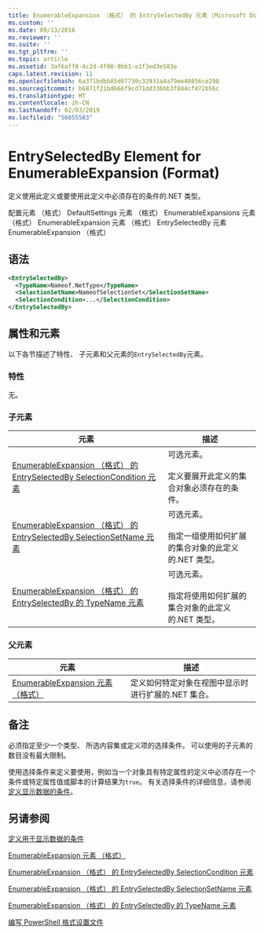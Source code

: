 ```yaml
---
title: EnumerableExpansion （格式） 的 EntrySelectedBy 元素 |Microsoft Docs
ms.custom: ''
ms.date: 09/13/2016
ms.reviewer: ''
ms.suite: ''
ms.tgt_pltfrm: ''
ms.topic: article
ms.assetid: 3af6aff8-4c2d-4f08-9bb1-e1f3ed3e583e
caps.latest.revision: 11
ms.openlocfilehash: 6a371bdbb85d07730c32931a4a79ee40856ce298
ms.sourcegitcommit: b6871f21bd666f9cd71dd336bb3f844cf472b56c
ms.translationtype: MT
ms.contentlocale: zh-CN
ms.lasthandoff: 02/03/2019
ms.locfileid: "56855583"
---
```

# <a name="entryselectedby-element-for-enumerableexpansion-format"></a>EntrySelectedBy Element for EnumerableExpansion (Format)

定义使用此定义或要使用此定义中必须存在的条件的.NET 类型。

配置元素 （格式） DefaultSettings 元素 （格式） EnumerableExpansions 元素 （格式） EnumerableExpansion 元素 （格式） EntrySelectedBy 元素 EnumerableExpansion （格式）

## <a name="syntax"></a>语法

```xml
<EntrySelectedBy>
  <TypeName>Nameof.NetType</TypeName>
  <SelectionSetName>NameofSelectionSet</SelectionSetName>
  <SelectionCondition>...</SelectionCondition>
</EntrySelectedBy>
```

## <a name="attributes-and-elements"></a>属性和元素

以下各节描述了特性、 子元素和父元素的`EntrySelectedBy`元素。

### <a name="attributes"></a>特性

无。

### <a name="child-elements"></a>子元素

|元素|描述|
|-------------|-----------------|
|[EnumerableExpansion （格式） 的 EntrySelectedBy SelectionCondition 元素](./selectioncondition-element-for-entryselectedby-for-enumerableexpansion-format.md)|可选元素。<br /><br /> 定义要展开此定义的集合对象必须存在的条件。|
|[EnumerableExpansion （格式） 的 EntrySelectedBy SelectionSetName 元素](./selectionsetname-element-for-entryselectedby-for-enumerableexpansion-format.md)|可选元素。<br /><br /> 指定一组使用如何扩展的集合对象的此定义的.NET 类型。|
|[EnumerableExpansion （格式） 的 EntrySelectedBy 的 TypeName 元素](./typename-element-for-entryselectedby-for-enumerableexpansion-format.md)|可选元素。<br /><br /> 指定将使用如何扩展的集合对象的此定义的.NET 类型。|

### <a name="parent-elements"></a>父元素

|元素|描述|
|-------------|-----------------|
|[EnumerableExpansion 元素 （格式）](./enumerableexpansion-element-format.md)|定义如何特定对象在视图中显示时进行扩展的.NET 集合。|

## <a name="remarks"></a>备注

必须指定至少一个类型、 所选内容集或定义项的选择条件。 可以使用的子元素的数目没有最大限制。

使用选择条件来定义要使用，例如当一个对象具有特定属性的定义中必须存在一个条件或特定属性值或脚本的计算结果为`true`。 有关选择条件的详细信息，请参阅[定义显示数据的条件](./defining-conditions-for-displaying-data.md)。

## <a name="see-also"></a>另请参阅

[定义用于显示数据的条件](./defining-conditions-for-displaying-data.md)

[EnumerableExpansion 元素 （格式）](./enumerableexpansion-element-format.md)

[EnumerableExpansion （格式） 的 EntrySelectedBy SelectionCondition 元素](./selectioncondition-element-for-entryselectedby-for-enumerableexpansion-format.md)

[EnumerableExpansion （格式） 的 EntrySelectedBy SelectionSetName 元素](./selectionsetname-element-for-entryselectedby-for-enumerableexpansion-format.md)

[EnumerableExpansion （格式） 的 EntrySelectedBy 的 TypeName 元素](./typename-element-for-entryselectedby-for-enumerableexpansion-format.md)

[编写 PowerShell 格式设置文件](./writing-a-powershell-formatting-file.md)
